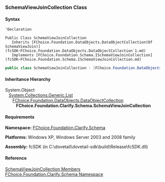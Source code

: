 ﻿### SchemaViewJoinCollection Class

#### Syntax

```vbnet
'Declaration

Public Class SchemaViewJoinCollection 
   Inherits [FChoice.Foundation.DataObjects.DataObjectCollection(Of SchemaViewJoin)](fcSDK~FChoice.Foundation.DataObjects.DataObjectCollection`1.md)
   Implements [FChoice.Foundation.Schema.ISchemaViewJoinCollection](fcSDK~FChoice.Foundation.Schema.ISchemaViewJoinCollection.md) 
```

```csharp
public class SchemaViewJoinCollection : [FChoice.Foundation.DataObjects.DataObjectCollection<SchemaViewJoin>](fcSDK~FChoice.Foundation.DataObjects.DataObjectCollection`1.md), [FChoice.Foundation.Schema.ISchemaViewJoinCollection](fcSDK~FChoice.Foundation.Schema.ISchemaViewJoinCollection.md) 
```

#### Inheritance Hierarchy

System.Object  
   [System.Collections.Generic.List<T>](#)  
      [FChoice.Foundation.DataObjects.DataObjectCollection<T>](fcSDK~FChoice.Foundation.DataObjects.DataObjectCollection`1.md)  
         **FChoice.Foundation.Clarify.Schema.SchemaViewJoinCollection**  

#### Requirements

**Namespace:** [FChoice.Foundation.Clarify.Schema](fcSDK~FChoice.Foundation.Clarify.Schema_namespace.md)

**Platforms:** Windows XP, Windows Server 2003 and 2008 family

**Assembly:** fcSDK (in C:\\dovetail\\dovetail-sdk\\build\\Release\\fcSDK.dll)

#### Reference

[SchemaViewJoinCollection Members](fcSDK~FChoice.Foundation.Clarify.Schema.SchemaViewJoinCollection_members.md)  
[FChoice.Foundation.Clarify.Schema Namespace](fcSDK~FChoice.Foundation.Clarify.Schema_namespace.md)